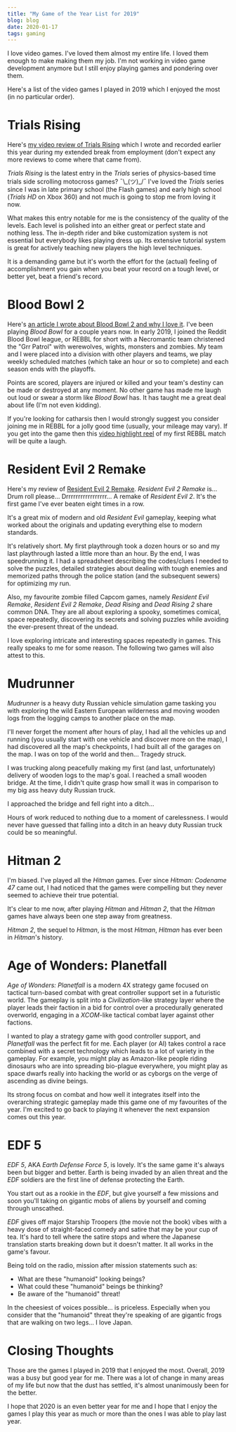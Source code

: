 ```yaml
---
title: "My Game of the Year List for 2019"
blog: blog
date: 2020-01-17
tags: gaming
---
```

I love video games. I've loved them almost my entire life. I loved them enough to make making them my job. I'm not working in video game development anymore but I still enjoy playing games and pondering over them.

Here's a list of the video games I played in 2019 which I enjoyed the most (in no particular order).

# Trials Rising
Here's [my video review of Trials Rising](../../../../reviews/video-game/2019-03-13/) which I wrote and recorded earlier this year during my extended break from employment (don't expect any more reviews to come where that came from).

_Trials Rising_ is the latest entry in the _Trials_ series of physics-based time trials side scrolling motocross games?  ¯\\\_(ツ)\_/¯ I've loved the _Trials_ series since I was in late primary school (the Flash games) and early high school (_Trials HD_ on Xbox 360) and not much is going to stop me from loving it now.

What makes this entry notable for me is the consistency of the quality of the levels. Each level is polished into an either great or perfect state and nothing less. The in-depth rider and bike customization system is not essential but everybody likes playing dress up. Its extensive tutorial system is great for actively teaching new players the high level techniques.

It is a demanding game but it's worth the effort for the (actual) feeling of accomplishment you gain when you beat your record on a tough level, or better yet, beat a friend's record.

# Blood Bowl 2
Here's [an article I wrote about Blood Bowl 2 and why I love it](../../../../blog/2019-05-07/). I've been playing _Blood Bowl_ for a couple years now. In early 2019, I joined the Reddit Blood Bowl league, or REBBL for short with a Necromantic team christened the "Grr Patrol" with werewolves, wights, monsters and zombies. My team and I were placed into a division with other players and teams, we play weekly scheduled matches (which take an hour or so to complete) and each season ends with the playoffs.

Points are scored, players are injured or killed and your team's destiny can be made or destroyed at any moment. No other game has made me laugh out loud or swear a storm like _Blood Bowl_ has. It has taught me a great deal about life (I'm not even kidding).

If you're looking for catharsis then I would strongly suggest you consider joining me in REBBL for a jolly good time (usually, your mileage may vary). If you get into the game then this [video highlight reel](https://www.youtube.com/watch?v=eZeHdAG4yWw) of my first REBBL match will be quite a laugh.

# Resident Evil 2 Remake
Here's my review of [Resident Evil 2 Remake](../../../../reviews/video-game/2019-02-16/). _Resident Evil 2 Remake_ is... Drum roll please... Drrrrrrrrrrrrrrrrr... A remake of _Resident Evil 2_. It's the first game I've ever beaten eight times in a row.

It's a great mix of modern and old _Resident Evil_ gameplay, keeping what worked about the originals and updating everything else to modern standards.

It's relatively short. My first playthrough took a dozen hours or so and my last playthrough lasted a little more than an hour. By the end, I was speedrunning it. I had a spreadsheet describing the codes/clues I needed to solve the puzzles, detailed strategies about dealing with tough enemies and memorized paths through the police station (and the subsequent sewers) for optimizing my run.

Also, my favourite zombie filled Capcom games, namely _Resident Evil Remake_, _Resident Evil 2 Remake_, _Dead Rising_ and _Dead Rising 2_ share common DNA. They are all about exploring a spooky, sometimes comical, space repeatedly, discovering its secrets and solving puzzles while avoiding the ever-present threat of the undead.

I love exploring intricate and interesting spaces repeatedly in games. This really speaks to me for some reason. The following two games will also attest to this.

# Mudrunner
_Mudrunner_ is a heavy duty Russian vehicle simulation game tasking you with exploring the wild Eastern European wilderness and moving wooden logs from the logging camps to another place on the map.

I'll never forget the moment after hours of play, I had all the vehicles up and running (you usually start with one vehicle and discover more on the map), I had discovered all the map's checkpoints, I had built all of the garages on the map. I was on top of the world and then... Tragedy struck.

I was trucking along peacefully making my first (and last, unfortunately) delivery of wooden logs to the map's goal. I reached a small wooden bridge. At the time, I didn't quite grasp how small it was in comparison to my big ass heavy duty Russian truck.

I approached the bridge and fell right into a ditch...

Hours of work reduced to nothing due to a moment of carelessness. I would never have guessed that falling into a ditch in an heavy duty Russian truck could be so meaningful.

# Hitman 2
I'm biased. I've played all the _Hitman_ games. Ever since _Hitman: Codename 47_ came out, I had noticed that the games were compelling but they never seemed to achieve their true potential.

It's clear to me now, after playing _Hitman_ and _Hitman 2_, that the _Hitman_ games have always been one step away from greatness.

_Hitman 2_, the sequel to _Hitman_, is the most _Hitman_, _Hitman_ has ever been in _Hitman_'s history.

# Age of Wonders: Planetfall
_Age of Wonders: Planetfall_ is a modern 4X strategy game focused on tactical turn-based combat with great controller support set in a futuristic world. The gameplay is split into a _Civilization_-like strategy layer where the player leads their faction in a bid for control over a procedurally generated overworld, engaging in a _XCOM_-like tactical combat layer against other factions.

I wanted to play a strategy game with good controller support, and _Planetfall_ was the perfect fit for me. Each player (or AI) takes control a race combined with a secret technology which leads to a lot of variety in the gameplay. For example, you might play as Amazon-like people riding dinosaurs who are into spreading bio-plague everywhere, you might play as space dwarfs really into hacking the world or as cyborgs on the verge of ascending as divine beings.

Its strong focus on combat and how well it integrates itself into the overarching strategic gameplay made this game one of my favourites of the year. I'm excited to go back to playing it whenever the next expansion comes out this year.


# EDF 5
_EDF 5_, AKA _Earth Defense Force 5_, is lovely. It's the same game it's always been but bigger and better. Earth is being invaded by an alien threat and the _EDF_ soldiers are the first line of defense protecting the Earth.

You start out as a rookie in the _EDF_, but give yourself a few missions and soon you'll taking on gigantic mobs of aliens by yourself and coming through unscathed.

_EDF_ gives off major Starship Troopers (the movie not the book) vibes with a heavy dose of straight-faced comedy and satire that may be your cup of tea. It's hard to tell where the satire stops and where the Japanese translation starts breaking down but it doesn't matter. It all works in the game's favour.

Being told on the radio, mission after mission statements such as:
- What are these "humanoid" looking beings?
- What could these "humanoid" beings be thinking?
- Be aware of the "humanoid" threat!

In the cheesiest of voices possible... is priceless. Especially when you consider that the "humanoid" threat they're speaking of are gigantic frogs that are walking on two legs... I love Japan.

# Closing Thoughts
Those are the games I played in 2019 that I enjoyed the most. Overall, 2019 was a busy but good year for me. There was a lot of change in many areas of my life but now that the dust has settled, it's almost unanimously been for the better.

I hope that 2020 is an even better year for me and I hope that I enjoy the games I play this year as much or more than the ones I was able to play last year.
